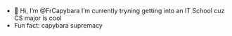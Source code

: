 - 👋 Hi, I’m @FrCapybara
 I’m currently tryning getting into an IT School cuz CS major is cool
- Fun fact: capybara supremacy
